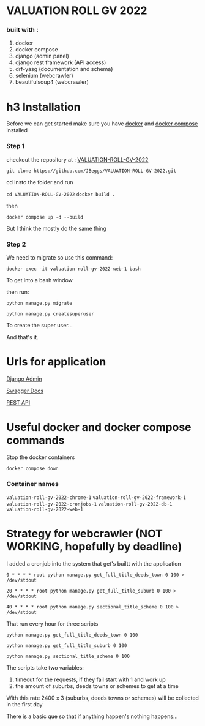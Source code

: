 # VALUATION ROLL GV 2022

### built with :

1. docker
2. docker compose
3. django (admin panel)
4. django rest framework (API access)
5. drf-yasg (documentation and schema)
6. selenium (webcrawler)
7. beautifulsoup4 (webcrawler)


# h3 Installation

Before we can get started make sure you have [docker](https://docs.docker.com/engine/install/) and [docker compose](https://docs.docker.com/compose/install/) installed


### Step 1

checkout the repository at : [VALUATION-ROLL-GV-2022](https://github.com/JBeggs/VALUATION-ROLL-GV-2022)

`git clone https://github.com/JBeggs/VALUATION-ROLL-GV-2022.git`

cd insto the folder and run 

`cd VALUATION-ROLL-GV-2022`
`docker build .`

then

`docker compose up -d --build`


But I think the mostly do the same thing

### Step 2

We need to migrate so use this command:

`docker exec -it valuation-roll-gv-2022-web-1 bash`

To get into a bash window

then run:

`python manage.py migrate`

`python manage.py createsuperuser`

To create the super user...

And that's it.

# Urls for application

[Django Admin](http://127.0.0.1:8000/admin/)

[Swagger Docs](http://127.0.0.1:8000/swagger/)

[REST API](http://127.0.0.1:8000/)


# Useful docker and docker compose commands

Stop the docker containers

`docker compose down`

### Container names

`valuation-roll-gv-2022-chrome-1`
`valuation-roll-gv-2022-framework-1`
`valuation-roll-gv-2022-cronjobs-1`
`valuation-roll-gv-2022-db-1`
`valuation-roll-gv-2022-web-1`


# Strategy for webcrawler (NOT WORKING, hopefully by deadline)

I added a cronjob into the system that get's builtt with the application


`0 * * * * root python manage.py get_full_title_deeds_town 0 100 > /dev/stdout`

`20 * * * * root python manage.py get_full_title_suburb 0 100 > /dev/stdout`

`40 * * * * root python manage.py sectional_title_scheme 0 100 > /dev/stdout`


That run every hour for three scripts

`python manage.py get_full_title_deeds_town 0 100`

`python manage.py get_full_title_suburb 0 100`

`python manage.py sectional_title_scheme 0 100`

The scripts take two variables:

1. timeout for the requests, if they fail start with 1 and work up
2. the amount of suburbs, deeds towns or schemes to get at a time

With this rate 2400 x 3 (suburbs, deeds towns or schemes) will be collected in the first day

There is a basic que so that if anything happen's nothing happens...
